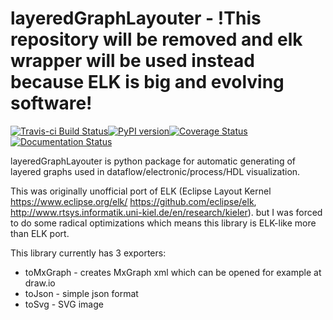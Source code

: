 # layeredGraphLayouter - !This repository will be removed and elk wrapper will be used instead because ELK is big and evolving software!

[![Travis-ci Build Status](https://travis-ci.org/Nic30/layeredGraphLayouter.png?branch=master)](https://travis-ci.org/Nic30/layeredGraphLayouter)[![PyPI version](https://badge.fury.io/py/layeredGraphLayouter.svg)](http://badge.fury.io/py/layeredGraphLayouter)[![Coverage Status](https://coveralls.io/repos/github/Nic30/layeredGraphLayouter/badge.svg?branch=master)](https://coveralls.io/github/Nic30/layeredGraphLayouter?branch=master)[![Documentation Status](https://readthedocs.org/projects/layeredGraphLayouter/badge/?version=latest)](http://layeredGraphLayouter.readthedocs.io/en/latest/?badge=latest)

layeredGraphLayouter is python package for automatic generating of layered graphs used in dataflow/electronic/process/HDL visualization.

This was originally unofficial port of ELK (Eclipse Layout Kernel https://www.eclipse.org/elk/ https://github.com/eclipse/elk, http://www.rtsys.informatik.uni-kiel.de/en/research/kieler).
but I was forced to do some radical optimizations which means this library is ELK-like more than ELK port.

This library currently has 3 exporters:

* toMxGraph - creates MxGraph xml which can be opened for example at draw.io
* toJson - simple json format
* toSvg - SVG image
